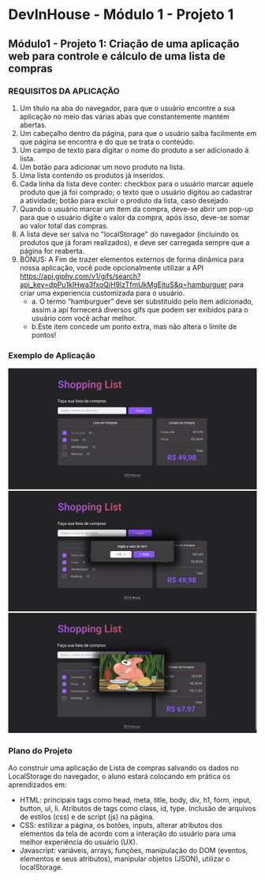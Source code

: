 # DevInHouse - Módulo 1 - Projeto 1

## Módulo1 - Projeto 1: Criação de uma aplicação web para controle e cálculo de uma lista de compras

### REQUISITOS DA APLICAÇÃO


  1. Um título na aba do navegador, para que o usuário encontre a sua aplicação no meio das várias abas que constantemente mantém abertas.
  2. Um cabeçalho dentro da página, para que o usuário saiba facilmente em que página se encontra e do que se trata o conteúdo.
  3. Um campo de texto para digitar o nome do produto a ser adicionado à lista.
  4. Um botão para adicionar um novo produto na lista.
  5. Uma lista contendo os produtos já inseridos.
  6. Cada linha da lista deve conter: checkbox para o usuário marcar aquele produto que já foi comprado; o texto que o usuário digitou ao cadastrar a atividade; botão para excluir o produto da lista, caso desejado.
  7. Quando o usuário marcar um item da compra, deve-se abrir um pop-up para que o usuário digite o valor da compra, após isso, deve-se somar ao valor total das compras.
  8. A lista deve ser salva no "localStorage" do navegador (incluindo os produtos que já foram realizados), e deve ser carregada sempre que a página for reaberta.
  9. BÔNUS:  A Fim de trazer elementos externos de forma dinâmica para nossa aplicação, você pode opcionalmente  utilizar a API https://api.giphy.com/v1/gifs/search?api_key=dpPu1kIHwa3fxoQiH9lzTfmUkMgEjtuS&q=hamburguer para criar uma experiencia customizada para o usuário.
     * a. O termo “hamburguer” deve ser substituído pelo item  adicionado, assim a api fornecerá diversos gifs que podem ser exibidos para o usuário com você achar melhor.
     * b.Este item concede um ponto extra, mas não altera o limite de pontos!
  


### Exemplo de Aplicação
![](images/Screenshot_1.jpg)
![](images/Screenshot_2.jpg)
![](images/Screenshot_3.jpg)
  


### Plano do Projeto
Ao construir uma aplicação de Lista de compras salvando os dados no LocalStorage do navegador, o aluno estará colocando em prática os aprendizados em:
* HTML: principais tags como head, meta, title, body, div, h1, form, input, button, ul, li. Atributos de tags como class, id, type. Inclusão de arquivos de estilos (css) e de script (js) na página.
* CSS: estilizar a página, os botões, inputs, alterar atributos dos elementos da tela de acordo com a interação do usuário para uma melhor experiência do usuário (UX).
* Javascript: variáveis, arrays, funções, manipulação do DOM (eventos, elementos e seus atributos), manipular objetos (JSON), utilizar o localStorage.
  


